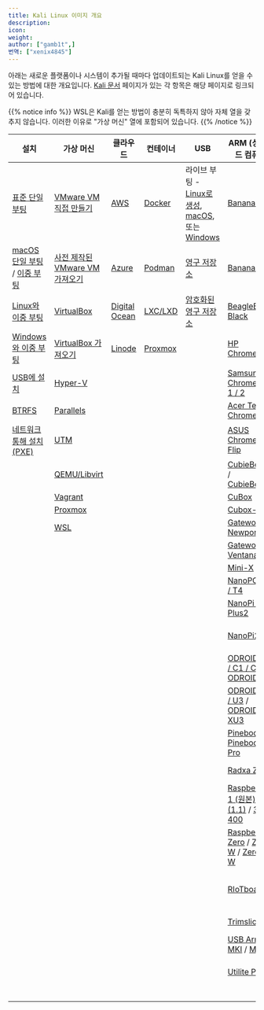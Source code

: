 ```yaml
---
title: Kali Linux 이미지 개요
description:
icon:
weight:
author: ["gamb1t",]
번역: ["xenix4845"]
---
```


아래는 새로운 플랫폼이나 시스템이 추가될 때마다 업데이트되는 Kali Linux를 얻을 수 있는 방법에 대한 개요입니다. [Kali 문서](/docs/) 페이지가 있는 각 항목은 해당 페이지로 링크되어 있습니다.

{{% notice info %}}
WSL은 Kali를 얻는 방법이 충분히 독특하지 않아 자체 열을 갖추지 않습니다. 이러한 이유로 "가상 머신" 열에 포함되어 있습니다.
{{% /notice %}}

| 설치 | 가상 머신 | 클라우드 | 컨테이너 | USB | ARM (싱글 보드 컴퓨터) | 모바일 (NetHunter) |
|---|---|---|---|---|---|---|
| [표준 단일 부팅](/docs/installation/hard-disk-install/)  | [VMware VM 직접 만들기](/docs/virtualization/install-vmware-guest-vm/)  | [AWS](/docs/cloud/aws/) | [Docker](/docs/containers/using-kali-docker-images/) |  라이브 부팅 - [Linux로 생성](/docs/usb/live-usb-install-with-linux/), [macOS](/docs/usb/live-usb-install-with-mac/), 또는 [Windows](/docs/usb/live-usb-install-with-windows/)  | [Banana Pi](/docs/arm/banana-pi/)  | [일반 NetHunter Rootless](/docs/nethunter/nethunter-rootless/) |
| [macOS 단일 부팅](/docs/installation/hard-disk-install-on-mac/) / [이중 부팅](/docs/installation/dual-boot-kali-with-mac/) | [사전 제작된 VMware VM 가져오기](/docs/virtualization/import-premade-vmware/) | [Azure](/docs/cloud/azure/)  | [Podman](/docs/containers/using-kali-podman-images/) |  [영구 저장소](/docs/usb/usb-persistence/)| [Banana Pro](/docs/arm/banana-pro/)| [일반 NetHunter Lite](/docs/nethunter/#10-nethunter-editions) |
| [Linux와 이중 부팅](/docs/installation/dual-boot-kali-with-linux/) | [VirtualBox](/docs/virtualization/install-virtualbox-guest-vm/)| [Digital Ocean](/docs/cloud/digitalocean/) | [LXC/LXD](/docs/containers/kalilinux-lxc-images/) |  [암호화된 영구 저장소](/docs/usb/usb-persistence-encryption/) | [BeagleBone Black](/docs/arm/beaglebone-black/)  | [일반 NetHunter](/docs/nethunter/installing-nethunter/) |
| [Windows와 이중 부팅](/docs/installation/dual-boot-kali-with-windows/) | [VirtualBox 가져오기](/docs/virtualization/import-premade-virtualbox/)| [Linode](/docs/cloud/linode/)  | [Proxmox](/docs/virtualization/install-proxmox-guest-vm/#kali-as-a-proxmox-ct-containerization) |  | [HP Chromebook](/docs/arm/chromebook-exynos/) | Gemini PDA |
| [USB에 설치](/docs/usb/usb-standalone-encrypted/) | [Hyper-V](/docs/virtualization/install-hyper-v-guest-vm/)  | |  |  | [Samsung Chromebook 1 / 2](/docs/arm/chromebook-exynos/) | LG V20 International |
| [BTRFS](/docs/installation/btrfs/) | [Parallels](/docs/virtualization/install-parallels-guest-vm/)| | |  | [Acer Tegra Chromebook](/docs/arm/chromebook-nyan/)| Nexus 10 |
| [네트워크 통해 설치 (PXE)](/docs/installation/network-pxe/) | [UTM](/docs/virtualization/install-utm-guest-vm/)| | |  | [ASUS Chromebook Flip](/docs/arm/chromebook-veyron/)| Nexus 5 / 5X |
|  | [QEMU/Libvirt](/docs/virtualization/install-qemu-guest-vm/)| | |  | [CubieBoard2](/docs/arm/cubieboard2/) / [CubieBoard3](/docs/arm/cubietruck/) | Nexus 6 / 6P |
|  | [Vagrant](/docs/virtualization/install-vagrant-guest-vm/)  | | |  | [CuBox](/docs/arm/cubox/) | Nexus 7 |
| | [Proxmox](/docs/virtualization/install-proxmox-guest-vm/)  | | |  | [Cubox-i4Pro](/docs/arm/cubox-i4pro/) | Nexus 9 |
| | [WSL](/docs/wsl/wsl-preparations/) |  |  |  | [Gateworks Newport](/docs/arm/gateworks-newport/) | Nokia 3.1 |
| |  |  |  |  | [Gateworks Ventana](/docs/arm/gateworks-ventana/) | Nokia 6.1 / 6.1 Plus |
| |  |  |  |  | [Mini-X](/docs/arm/mini-x/) | OnePlus 2 |
| |  |  |  |  | [NanoPC-T3 / T4](/docs/arm/nanopc-t/) | OnePlus 3 / 3T |
| |  |  |  |  | [NanoPi NEO Plus2](/docs/arm/nanopi-neo-plus2/) | OnePlus 6 / 6T |
| |  |  |  |  | [NanoPi2](/docs/arm/nanopi2/) | OnePlus 7 / 7 Pro / 7T / 7T Pro |
| |  |  |  |  | [ODROID-C0 / C1 / C1+](/docs/arm/odroid-c/) / [ODROID-C2](/docs/arm/odroid-c2/) | OnePlus 8 / 8T / 8 Pro |
| |  |  |  |  | [ODROID-U2 / U3](/docs/arm/odroid-u/) / [ODROID-XU3](/docs/arm/odroid-xu3/) | OnePlus Nord |
| |  |  |  |  | [Pinebook](/docs/arm/pinebook/) / [Pinebook Pro](/docs/arm/pinebook-pro/) | OnePlus One |
| |  |  |  |  | [Radxa Zero](/docs/arm/radxa-zero-emmc/) | Samsung Galaxy S6 |
| |  |  |  |  | [Raspberry Pi 1 (원본)](/docs/arm/raspberry-pi/) / [2 (1.1)](/docs/arm/raspberry-pi-2/) / [3](/docs/arm/raspberry-pi-3/) / [4](/docs/arm/raspberry-pi-4/) / [400](/docs/arm/raspberry-pi-400/) | Samsung Galaxy Tab S4 Wi-Fi / LTE |
| |  |  |  |  | [Raspberry Pi Zero](/docs/arm/raspberry-pi-zero/) / [Zero W](/docs/arm/raspberry-pi-zero-w/) / [Zero 2 W](/docs/arm/raspberry-pi-zero-2-w/) | Sony Xperia Z1 |
| |  |  |  |  | [RIoTboard](/docs/arm/riotboard/) | TicWatch Pro / Pro 4G/LTE / Pro 2020 |
| |  |  |  |  | [Trimslice](/docs/arm/trimslice/) | Xiaomi Mi 9T MIUI 11 |
| |  |  |  |  | [USB Armory MKI](/docs/arm/usb-armory-mki/) / [MKII](/docs/arm/usb-armory-mkii/) | Xiaomi Mi A3 |
| |  |  |  |  | [Utilite Pro](/docs/arm/utilite-pro/) | Xiaomi Pocophone F1 |
| |  |  |  |  |  | ZTE Axon 7 |
